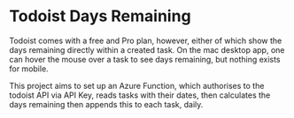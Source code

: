 # Todoist Days Remaining

Todoist comes with a free and Pro plan, however, either of which show the days remaining directly within a created task. On the mac desktop app, one can hover the mouse over a task to see days remaining, but nothing exists for mobile.

This project aims to set up an Azure Function, which authorises to the todoist API via API Key, reads tasks with their dates, then calculates the days remaining then appends this to each task, daily.
